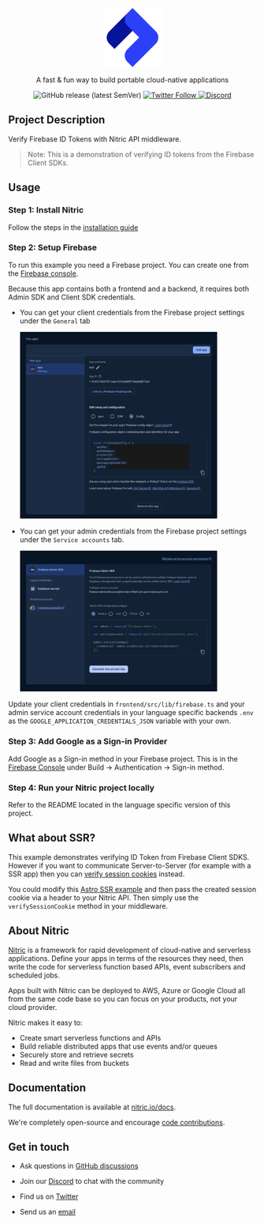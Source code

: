 <p align="center">
  <a href="https://nitric.io">
    <img src="https://raw.githubusercontent.com/nitrictech/nitric/main/docs/assets/nitric-logo.svg" width="120" alt="Nitric Logo"/>
  </a>
</p>

<p align="center">
  A fast & fun way to build portable cloud-native applications
</p>

<p align="center">
  <img alt="GitHub release (latest SemVer)" src="https://img.shields.io/github/v/release/nitrictech/nitric?sort=semver">
  <a href="https://twitter.com/nitric_io">
    <img alt="Twitter Follow" src="https://img.shields.io/twitter/follow/nitric_io?label=Follow&style=social">
  </a>
  <a href="https://nitric.io/chat"><img alt="Discord" src="https://img.shields.io/discord/955259353043173427?label=discord"></a>
</p>

## Project Description

Verify Firebase ID Tokens with Nitric API middleware.

> Note: This is a demonstration of verifying ID tokens from the Firebase Client SDKs.

## Usage

### Step 1: Install Nitric

Follow the steps in the [installation guide](https://nitric.io/docs/installation)

### Step 2: Setup Firebase

To run this example you need a Firebase project. You can create one from the [Firebase console](https://console.firebase.google.com/).

Because this app contains both a frontend and a backend, it requires both Admin SDK and Client SDK credentials.

- You can get your client credentials from the Firebase project settings under the `General` tab

  <img src="./assets/firebase-web-app.png" width="400" alt="Firebase Client"/>

- You can get your admin credentials from the Firebase project settings under the `Service accounts` tab.

  <img src="./assets/firebase-service-account.png" width="400" alt="Firebase Service Account"/>

Update your client credentials in `frontend/src/lib/firebase.ts` and your admin service account credentials in your language specific backends `.env` as the `GOOGLE_APPLICATION_CREDENTIALS_JSON` variable with your own.

### Step 3: Add Google as a Sign-in Provider

Add Google as a Sign-in method in your Firebase project. This is in the [Firebase Console](https://console.firebase.google.com) under Build -> Authentication -> Sign-in method.

### Step 4: Run your Nitric project locally

Refer to the README located in the language specific version of this project.

## What about SSR?

This example demonstrates verifying ID Token from Firebase Client SDKS. However if you want to communicate Server-to-Server (for example with a SSR app) then you can [verify session cookies](https://firebase.google.com/docs/auth/admin/manage-cookies) instead.

You could modify this [Astro SSR example](https://github.com/kevinzunigacuellar/astro-firebase) and then pass the created session cookie via a header to your Nitric API. Then simply use the `verifySessionCookie` method in your middleware.

## About Nitric

[Nitric](https://nitric.io) is a framework for rapid development of cloud-native and serverless applications. Define your apps in terms of the resources they need, then write the code for serverless function based APIs, event subscribers and scheduled jobs.

Apps built with Nitric can be deployed to AWS, Azure or Google Cloud all from the same code base so you can focus on your products, not your cloud provider.

Nitric makes it easy to:

- Create smart serverless functions and APIs
- Build reliable distributed apps that use events and/or queues
- Securely store and retrieve secrets
- Read and write files from buckets

## Documentation

The full documentation is available at [nitric.io/docs](https://nitric.io/docs).

We're completely open-source and encourage [code contributions](https://nitric.io/docs/contributions).

## Get in touch

- Ask questions in [GitHub discussions](https://github.com/nitrictech/nitric/discussions)

- Join our [Discord](https://nitric.io/chat) to chat with the community

- Find us on [Twitter](https://twitter.com/nitric_io)

- Send us an [email](mailto:maintainers@nitric.io)
